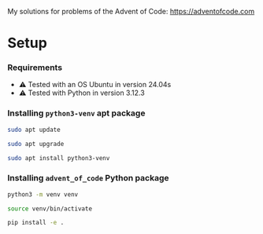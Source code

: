 My solutions for problems of the Advent of Code: https://adventofcode.com

# Setup

### Requirements

- :warning: Tested with an OS Ubuntu in version 24.04s
- :warning: Tested with Python in version 3.12.3

### Installing `python3-venv` apt package

```sh
sudo apt update

sudo apt upgrade

sudo apt install python3-venv
```

### Installing `advent_of_code` Python package

```sh
python3 -m venv venv

source venv/bin/activate

pip install -e .
```